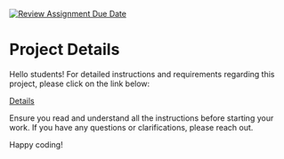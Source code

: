 [![Review Assignment Due Date](https://classroom.github.com/assets/deadline-readme-button-22041afd0340ce965d47ae6ef1cefeee28c7c493a6346c4f15d667ab976d596c.svg)](https://classroom.github.com/a/OwHBFWk8)
# Project Details

Hello students! For detailed instructions and requirements regarding this project, please click on the link below:

[Details](https://gvsu-cis371.github.io/assignments/css-html.html)

Ensure you read and understand all the instructions before starting your work. If you have any questions or clarifications, please reach out.

Happy coding!

